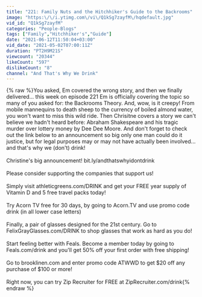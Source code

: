```yaml
---
title: "221: Family Nuts and the Hitchhiker's Guide to the Backrooms"
image: "https:\/\/i.ytimg.com\/vi\/Q1kSg7zayfM\/hqdefault.jpg"
vid_id: "Q1kSg7zayfM"
categories: "People-Blogs"
tags: ["Family","Hitchhiker's","Guide"]
date: "2021-06-12T11:50:04+03:00"
vid_date: "2021-05-02T07:00:11Z"
duration: "PT2H9M21S"
viewcount: "20344"
likeCount: "597"
dislikeCount: "8"
channel: "And That's Why We Drink"
---
```

{% raw %}You asked, Em covered the wrong story, and then we finally delivered... this week on episode 221 Em is officially covering the topic so many of you asked for: the Backrooms Theory. And, wow, is it creepy! From mobile mannequins to death sheep to the currency of boiled almond water, you won't want to miss this wild ride. Then Chrisitne covers a story we can't believe we hadn't heard before: Abraham Shakespeare and his tragic murder over lottery money by Dee Dee Moore. And don't forget to check out the link below to an announcement so big only one man could do it justice, but for legal purposes may or may not have actually been involved... and that's why we (don't) drink! <br /><br />Christine's big announcement! bit.ly/andthatswhyidontdrink<br /><br />Please consider supporting the companies that support us! <br /><br />Simply visit athleticgreens.com/DRINK and get your FREE year supply of Vitamin D and 5 free travel packs today! <br /><br />Try Acorn TV free for 30 days, by going to Acorn.TV and use promo code drink (in all lower case letters)<br /><br />Finally, a pair of glasses designed for the 21st century. Go to FelixGrayGlasses.com/DRINK to shop glasses that work as hard as you do! <br /><br />Start feeling better with Feals. Become a member today by going to Feals.com/drink and you'll get 50% off your first order with free shipping! <br /><br />Go to brooklinen.com and enter promo code ATWWD to get $20 off any<br />purchase of $100 or more! <br /><br />Right now, you can try Zip Recruiter for FREE at ZipRecruiter.com/drink{% endraw %}
